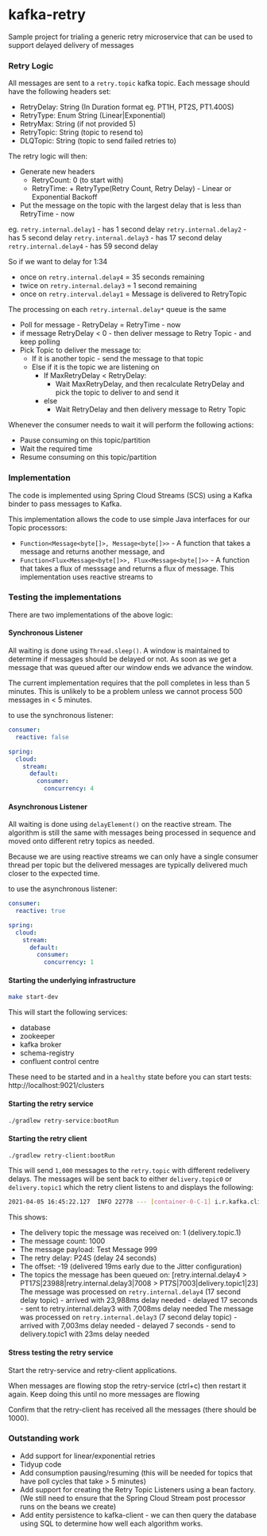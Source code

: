 # kafka-retry
Sample project for trialing a generic retry microservice that can be used
to support delayed delivery of messages

### Retry Logic
All messages are sent to a `retry.topic` kafka topic. Each message should have the following headers set:
- RetryDelay: String (In Duration format eg. PT1H, PT2S, PT1.400S)
- RetryType: Enum String (Linear|Exponential)
- RetryMax: String (if not provided 5)
- RetryTopic: String (topic to resend to)
- DLQTopic: String (topic to send failed retries to)

The retry logic will then:
- Generate new headers
  * RetryCount: 0 (to start with)
  * RetryTime: <message time> + RetryType(Retry Count, Retry Delay) - Linear or Exponential Backoff
- Put the message on the topic with the largest delay that is less than RetryTime - now

eg.
`retry.internal.delay1` - has 1 second delay
`retry.internal.delay2` - has 5 second delay
`retry.internal.delay3` - has 17 second delay
`retry.internal.delay4` - has 59 second delay

So if we want to delay for 1:34
- once on `retry.internal.delay4` = 35 seconds remaining
- twice on `retry.internal.delay3` = 1 second remaining
- once on `retry.interval.delay1` = Message is delivered to RetryTopic

The processing on each `retry.internal.delay*` queue is the same

- Poll for message - RetryDelay = RetryTime - now
- if message RetryDelay < 0  - then deliver message to Retry Topic - and keep polling
- Pick Topic to deliver the message to:
  * If it is another topic - send the message to that topic
  * Else if it is the topic we are listening on
    * If MaxRetryDelay < RetryDelay:
      * Wait MaxRetryDelay, and then recalculate RetryDelay and pick the topic to deliver to and send it
    * else
      * Wait RetryDelay and then delivery message to Retry Topic
    
Whenever the consumer needs to wait it will perform the following actions:
* Pause consuming on this topic/partition
* Wait the required time
* Resume consuming on this topic/partition

### Implementation
The code is implemented using Spring Cloud Streams (SCS) using a Kafka binder to pass messages to Kafka.

This implementation allows the code to use simple Java interfaces for our Topic processors:
* `Function<Message<byte[]>, Message<byte[]>>` - A function that takes a message and returns another message, and
* `Function<Flux<Message<byte[]>>, Flux<Message<byte[]>>` - A function that takes a flux of messsage and returns
  a flux of message. This implementation uses reactive streams to 

### Testing the implementations
There are two implementations of the above logic:

#### Synchronous Listener
All waiting is done using `Thread.sleep()`. A window is maintained to determine if messages should be delayed or not.
As soon as we get a message that was queued after our window ends we advance the window.

The current implementation requires that the poll completes in less than 5 minutes. This is unlikely to be a problem
unless we cannot process 500 messages in < 5 minutes.

to use the synchronous listener:
```yaml
consumer:
  reactive: false

spring:
  cloud:
    stream:
      default:
        consumer:
          concurrency: 4
```

#### Asynchronous Listener
All waiting is done using `delayElement()` on the reactive stream. The algorithm is still the same with messages being
processed in sequence and moved onto different retry topics as needed.

Because we are using reactive streams we can only have a single consumer thread per topic but the delivered messages
are typically delivered much closer to the expected time.

to use the asynchronous listener:

```yaml
consumer:
  reactive: true

spring:
  cloud:
    stream:
      default:
        consumer:
          concurrency: 1
```

#### Starting the underlying infrastructure
```bash
make start-dev
```

This will start the following services:
- database
- zookeeper
- kafka broker
- schema-registry
- confluent control centre

These need to be started and in a `healthy` state before you can start tests: http://localhost:9021/clusters

#### Starting the retry service
```bash
./gradlew retry-service:bootRun
```

#### Starting the retry client
```bash
./gradlew retry-client:bootRun
```

This will send `1,000` messages to the `retry.topic` with different redelivery delays. The messages will be sent back to
either `delivery.topic0` or `delivery.topic1` which the retry client listens to and displays the following:

```bash
2021-04-05 16:45:22.127  INFO 22778 --- [container-0-C-1] i.r.kafka.client.KafkaClientApplication  : 1(1000): Test Message 999 Delivered after delay PT24S -> -19 [retry.internal.delay4 > PT17S|23988|retry.internal.delay3|7008 > PT7S|7003|delivery.topic1|23]
```

This shows:
- The delivery topic the message was received on: 1 (delivery.topic.1) 
- The message count: 1000
- The message payload: Test Message 999
- The retry delay: P24S (delay 24 seconds)
- The offset: -19 (delivered 19ms early due to the Jitter configuration)
- The topics the message has been queued on: [retry.internal.delay4 > PT17S|23988|retry.internal.delay3|7008 > PT7S|7003|delivery.topic1|23]
   The message was processed on `retry.internal.delay4` (17 second delay topic)
      - arrived with 23,988ms delay needed
      - delayed 17 seconds
      - sent to retry.internal.delay3 with 7,008ms delay needed
   The message was processed on `retry.internal.delay3` (7 second delay topic)
      - arrived with 7,003ms delay needed
      - delayed 7 seconds
      - send to delivery.topic1 with 23ms delay needed

#### Stress testing the retry service
Start the retry-service and retry-client applications.

When messages are flowing stop the retry-service (ctrl+c) then restart it again. Keep doing this until no more messages are flowing

Confirm that the retry-client has received all the messages (there should be 1000).

### Outstanding work
* Add support for linear/exponential retries
* Tidyup code
* Add consumption pausing/resuming (this will be needed for topics that have poll cycles that take > 5 minutes)
* Add support for creating the Retry Topic Listeners using a bean factory. (We still need to ensure that the Spring Cloud
  Stream post processor runs on the beans we create)
* Add entity persistence to kafka-client - we can then query the database using SQL to determine how well each algorithm works.